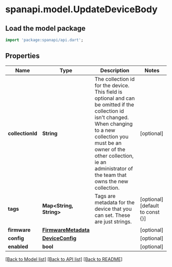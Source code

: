 # spanapi.model.UpdateDeviceBody

## Load the model package
```dart
import 'package:spanapi/api.dart';
```

## Properties
Name | Type | Description | Notes
------------ | ------------- | ------------- | -------------
**collectionId** | **String** | The collection id for the device. This field is optional and can be omitted if the collection id isn't changed. When changing to a new collection you must be an owner of the other collection, ie an administrator of the team that owns the new collection. | [optional] 
**tags** | **Map<String, String>** | Tags are metadata for the device that you can set. These are just strings. | [optional] [default to const {}]
**firmware** | [**FirmwareMetadata**](FirmwareMetadata.md) |  | [optional] 
**config** | [**DeviceConfig**](DeviceConfig.md) |  | [optional] 
**enabled** | **bool** |  | [optional] 

[[Back to Model list]](../README.md#documentation-for-models) [[Back to API list]](../README.md#documentation-for-api-endpoints) [[Back to README]](../README.md)


